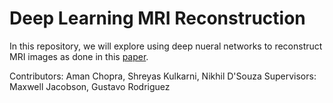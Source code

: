 # Deep Learning MRI Reconstruction

In this repository, we will explore using deep nueral networks to reconstruct MRI images as done in this [paper](https://arxiv.org/abs/1910.06067).

Contributors: Aman Chopra, Shreyas Kulkarni, Nikhil D'Souza Supervisors: Maxwell Jacobson, Gustavo Rodriguez
